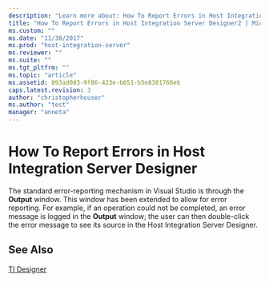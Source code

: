 ```yaml
---
description: "Learn more about: How To Report Errors in Host Integration Server Designer"
title: "How To Report Errors in Host Integration Server Designer2 | Microsoft Docs"
ms.custom: ""
ms.date: "11/30/2017"
ms.prod: "host-integration-server"
ms.reviewer: ""
ms.suite: ""
ms.tgt_pltfrm: ""
ms.topic: "article"
ms.assetid: 893ad083-9f86-423e-b651-b5e8301766eb
caps.latest.revision: 3
author: "christopherhouser"
ms.author: "test"
manager: "anneta"
---
```

# How To Report Errors in Host Integration Server Designer
The standard error-reporting mechanism in Visual Studio is through the **Output** window. This window has been extended to allow for error reporting. For example, if an operation could not be completed, an error message is logged in the **Output** window; the user can then double-click the error message to see its source in the Host Integration Server Designer.  
  
## See Also  
 [TI Designer](./ti-designer2.md)
